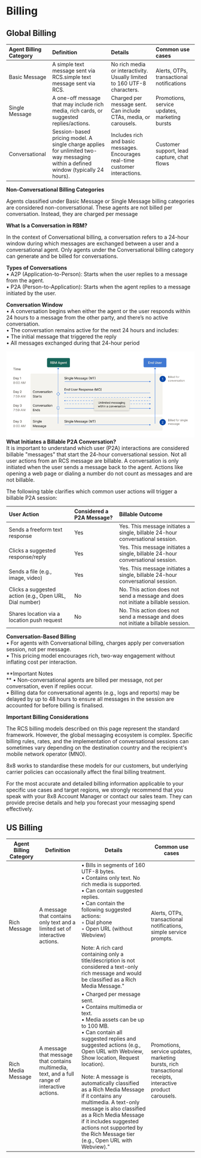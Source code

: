 # Billing

## Global Billing

| Agent Billing Category | Definition                                                                                                                         | Details                                                                       | Common use cases                              |
| :--------------------- | :--------------------------------------------------------------------------------------------------------------------------------- | :---------------------------------------------------------------------------- | :-------------------------------------------- |
| Basic Message          | A simple text message sent via RCS.simple text message sent via RCS.                                                               | No rich media or interactivity. Usually limited to 160 UTF-8 characters.      | Alerts, OTPs, transactional notifications     |
| Single Message         | A one-off message that may include rich media, rich cards, or suggested replies/actions.                                           | Charged per message sent. Can include CTAs, media, or carousels.              | Promotions, service updates, marketing bursts |
| Conversational         | Session-based pricing model. A single charge applies for unlimited two-way messaging within a defined window (typically 24 hours). | Includes rich and basic messages. Encourages real-time customer interactions. | Customer support, lead capture, chat flows    |

**Non-Conversational Billing Categories**

Agents classified under Basic Message or Single Message billing categories are considered non-conversational. These agents are not billed per conversation. Instead, they are charged per message

**What Is a Conversation in RBM?**

In the context of Conversational billing, a conversation refers to a 24-hour window during which messages are exchanged between a user and a conversational agent. Only agents under the Conversational billing category can generate and be billed for conversations.

**Types of Conversations**  
• A2P (Application-to-Person): Starts when the user replies to a message from the agent.  
• P2A (Person-to-Application): Starts when the agent replies to a message initiated by the user.

**Conversation Window**  
• A conversation begins when either the agent or the user responds within 24 hours to a message from the other party, and there’s no active conversation.  
• The conversation remains active for the next 24 hours and includes:  
• The initial message that triggered the reply  
• All messages exchanged during that 24-hour period

![](../images/e0304fb6b81fb3f81739894fe3da7e155ee540376571f6089e31c9037cfcb964-Diagram.png)
**What Initiates a Billable P2A Conversation?**  
It is important to understand which user (P2A) interactions are considered billable "messages" that start the 24-hour conversational session. Not all user actions from an RCS message are billable. A conversation is only initiated when the user sends a message back to the agent. Actions like opening a web page or dialing a number do not count as messages and are not billable.

The following table clarifies which common user actions will trigger a billable P2A session:

| User Action                                             | Considered a P2A Message? | Billable Outcome                                                                  |
| :------------------------------------------------------ | :------------------------ | :-------------------------------------------------------------------------------- |
| Sends a freeform text response                          | Yes                       | Yes. This message initiates a single, billable 24-hour conversational session.    |
| Clicks a suggested response/reply                       | Yes                       | Yes. This message initiates a single, billable 24-hour conversational session.    |
| Sends a file (e.g., image, video)                       | Yes                       | Yes. This message initiates a single, billable 24-hour conversational session.    |
| Clicks a suggested action (e.g., Open URL, Dial number) | No                        | No. This action does not send a message and does not initiate a billable session. |
| Shares location via a location push request             | No                        | No. This action does not send a message and does not initiate a billable session. |

**Conversation-Based Billing**  
• For agents with Conversational billing, charges apply per conversation session, not per message.  
• This pricing model encourages rich, two-way engagement without inflating cost per interaction.

**Important Notes  
** • Non-conversational agents are billed per message, not per conversation, even if replies occur.  
• Billing data for conversational agents (e.g., logs and reports) may be delayed by up to 48 hours to ensure all messages in the session are accounted for before billing is finalised.


**Important Billing Considerations**

The RCS billing models described on this page represent the standard framework. However, the global messaging ecosystem is complex. Specific billing rules, rates, and the implementation of conversational sessions can sometimes vary depending on the destination country and the recipient's mobile network operator (MNO).

8x8 works to standardise these models for our customers, but underlying carrier policies can occasionally affect the final billing treatment.

For the most accurate and detailed billing information applicable to your specific use cases and target regions, we strongly recommend that you speak with your 8x8 Account Manager or contact our sales team. They can provide precise details and help you forecast your messaging spend effectively.

## US Billing

| Agent Billing Category | Definition | Details | Common use cases     |
| --- | --- | --- |----------------------|
| Rich Message | A message that contains only text and a limited set of interactive actions. | • Bills in segments of 160 UTF-8 bytes.   <br>• Contains only text. No rich media is supported.   <br>• Can contain suggested replies.   <br>• Can contain the following suggested actions:   <br>     ◦ Dial phone   <br>     ◦ Open URL (without Webview)     <br>   <br>Note: A rich card containing only a title/description is not considered a text-only rich message and would be classified as a Rich Media Message.\" | Alerts, OTPs, transactional notifications, simple service prompts.|
| Rich Media Message | A message that message that contains multimedia, text, and a full range of interactive actions. | • Charged per message sent.   <br>• Contains multimedia or text.   <br>• Media assets can be up to 100 MB.   <br>• Can contain all suggested replies and suggested actions (e.g., Open URL with Webview, Show location, Request location).     <br>   <br>Note: A message is automatically classified as a Rich Media Message if it contains any multimedia. A text-only message is also classified as a Rich Media Message if it includes suggested actions not supported by the Rich Message tier (e.g., Open URL with Webview).\" | Promotions, service updates, marketing bursts, rich transactional receipts, interactive product carousels. |
